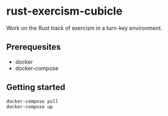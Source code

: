 # rust-exercism-cubicle

Work on the Rust track of exercism in a turn-key environment.

## Prerequesites

* docker
* docker-compose

## Getting started

```sh
docker-compose pull
docker-compose up
```